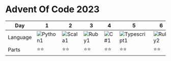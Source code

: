 # Advent Of Code 2023

| Day | 1 | 2 | 3 | 4 | 5 | 6 | 7 | 8 | 9 | 10 | 11 | 12 | 13 | 14 | 15 | 16 | 17 | 18 | 19 | 20 | 21 | 22 | 23 | 24 | 25 |
|---|---|---|---|---|---|---|---|---|---|---|---|---|---|---|---|---|---|---|---|---|---|---|---|---|---|
|Language| ![Python1](https://skillicons.dev/icons?i=py) | ![Scala1](https://skillicons.dev/icons?i=scala) | ![Ruby1](https://skillicons.dev/icons?i=ruby)  | ![C#1](https://skillicons.dev/icons?i=cs) | ![Typescript1](https://skillicons.dev/icons?i=ts) | ![Ruby2](https://skillicons.dev/icons?i=ruby) | ![C#2](https://skillicons.dev/icons?i=cs) | ![Python2](https://skillicons.dev/icons?i=py) | ![Typescript2](https://skillicons.dev/icons?i=ts) | ![Scala2](https://skillicons.dev/icons?i=scala) | ![Typescript3](https://skillicons.dev/icons?i=ts) | ![Ruby3](https://skillicons.dev/icons?i=ruby) | ![C#3](https://skillicons.dev/icons?i=cs) | ![Scala3](https://skillicons.dev/icons?i=scala) | ![Python3](https://skillicons.dev/icons?i=py) | ![C#4](https://skillicons.dev/icons?i=cs) | ![Typescript4](https://skillicons.dev/icons?i=ts) | ![Scala4](https://skillicons.dev/icons?i=scala) | ![Python4](https://skillicons.dev/icons?i=py) | ![Ruby4](https://skillicons.dev/icons?i=ruby) | ![Scala5](https://skillicons.dev/icons?i=scala) | ![Python5](https://skillicons.dev/icons?i=py) | ![Typescript5](https://skillicons.dev/icons?i=ts) | ![Ruby5](https://skillicons.dev/icons?i=ruby) | ![C#5](https://skillicons.dev/icons?i=cs) |
| Parts | :star::star: | :star::star: | :star::star: | :star::star: | :star::star: | :star::star: | :star::star: | :star::star: | :star::star: | :star::x: | :star::star: | :x::x: | :star::star: | :star::star: | :star::star: | :star::star: | :x::x: | :star::x: | :star::star: | :x::x: | :star::x: | :x::x: | :star::x: | :x::x: | :x::x: |
